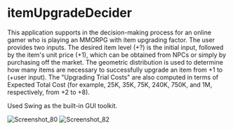 # itemUpgradeDecider
This application supports in the decision-making process for an online gamer who is playing an MMORPG with item upgrading factor. The user provides two inputs. The desired item level (+?) is the initial input, followed by the item's unit price (+1), which can be obtained from NPCs or simply by purchasing off the market. The geometric distribution is used to determine how many items are necessary to successfully upgrade an item from +1 to (+user input). The "Upgrading Trial Costs" are also computed in terms of Expected Total Cost (for example, 25K, 35K, 75K, 240K, 750K, and 1M, respectively, from +2 to +8).

Used Swing as the built-in GUI toolkit.

![Screenshot_80](https://user-images.githubusercontent.com/40829087/227714325-6ad39e60-c04c-4500-abb6-76607cd1454b.png)
![Screenshot_82](https://user-images.githubusercontent.com/40829087/227714923-82b581b9-e863-4615-9f9d-11531fb8b403.png)

